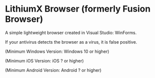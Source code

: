 # LithiumX Browser (formerly Fusion Browser)
A simple lightweight browser created in Visual Studio: WinForms.

If your antivirus detects the browser as a virus, it is false positive.

(Minimum Windows Version: Windows 10 or higher)

(Minimum iOS Version: iOS ? or higher)

(Minimum Android Version: Android ? or higher)

